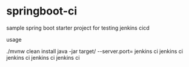 # springboot-ci

sample spring boot starter project for testing jenkins cicd

usage

./mvnw clean install
java -jar target/<jar> --server.port=<port>
jenkins ci
jenkins ci
jenkins ci
jenkins ci
  jenkins ci
